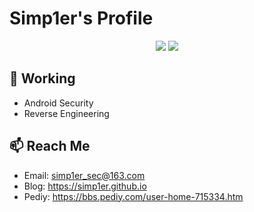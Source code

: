 # Simp1er's Profile

<p align="center">
  <img src ="https://github-readme-stats.vercel.app/api?username=Simp1er&show_icons=true&hide_border=false&theme=graywhite&include_all_commits=true&count_private=true">
  <img src ="https://github-readme-stats.vercel.app/api/top-langs/?username=Simp1er&layout=compact&hide_border=false&langs_count=10&theme=graywhite&include_all_commits=true&count_private=true">
</p>

## 🔭 Working

- Android Security
- Reverse Engineering

## 📫 Reach Me

- Email: simp1er_sec@163.com
- Blog: https://simp1er.github.io
- Pediy: https://bbs.pediy.com/user-home-715334.htm


<!--
**Simp1er/Simp1er** is a ✨ _special_ ✨ repository because its `README.md` (this file) appears on your GitHub profile.

Here are some ideas to get you started:

- 🔭 I’m currently working on ...
- 🌱 I’m currently learning ...
- 👯 I’m looking to collaborate on ...
- 🤔 I’m looking for help with ...
- 💬 Ask me about ...
- 📫 How to reach me: ...
- 😄 Pronouns: ...
- ⚡ Fun fact: ...
-->
